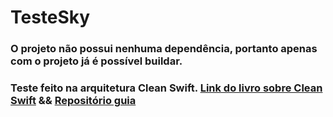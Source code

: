# TesteSky

### O projeto não possui nenhuma dependência, portanto apenas com o projeto já é possível buildar. 

### Teste feito na arquitetura Clean Swift. [Link do livro sobre Clean Swift](https://clean-swift.com/handbook/) && [Repositório guia](https://github.com/Clean-Swift/CleanStore)
